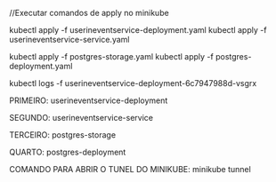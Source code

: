 //Executar comandos de apply no minikube


kubectl apply -f userineventservice-deployment.yaml
kubectl apply -f userineventservice-service.yaml

kubectl apply -f postgres-storage.yaml
kubectl apply -f postgres-deployment.yaml 

kubectl logs -f userineventservice-deployment-6c7947988d-vsgrx

PRIMEIRO:
userineventservice-deployment

SEGUNDO:
userineventservice-service

TERCEIRO:
postgres-storage

QUARTO:
postgres-deployment


COMANDO PARA ABRIR O TUNEL DO MINIKUBE:
minikube tunnel